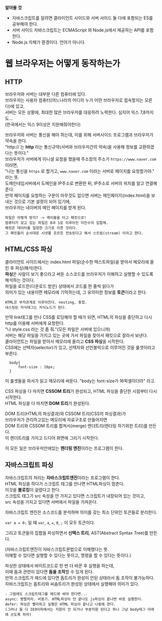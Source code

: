 **알아둘 것**  
- 자바스크립트를 알려면 클라이언트 사이드와 서버 사이드 둘 다에 포함되는 ES를 공부해야 한다.  
- 서버 사이드 자바스크립트는 ECMAScript 와 Node.js에서 제공하는 API를 포함한다.  
- Node.js 자체가 환경이다. 언어가 아니다.  


# 웹 브라우저는 어떻게 동작하는가  

## HTTP  
브라우저와 서버는 대부분 다른 컴퓨터에 있다.  
브라우저는 사용자 컴퓨터(어느나라의 어디의 누가 어떤 브라우저로 접속할지는 모른다)에 있고,  
서버는 모든 상황에, 최대한 많은 브라우저를 대응하려 노력한다. 심지어 익스 7,8까지도...  
(한국에서는 익스 9이상은 지원해줘야한다)  

브라우저와 서버는 통신을 해야 하는데, 이를 위해 서버사이드 프로그램과 브라우저가 약속을 한다.  
"http:// 는 **http** 라는 통신규약(서버와 브라우저간의 약속)을 사용해 정보를 교환하겠다는 뜻이다."  
브라우저가 서버에게 이니셜 요청을 했을때 주소창의 주소가 `https://www.naver.com` 이라면,  
"나는 통신을 `https` 로 할거고, `www.naver.com` 이라는 서버로 페이지를 요청할거야." 라는 뜻.  
도메인네임서버에서 도메인을 IP주소로 변환한 뒤, IP주소로 서버의 위치를 알고 연결해준다.  
만약 페이지를 요청하는 구문이 아무것도 없으면 서버는 메인페이지(index.html)을 보내는 것으로 기본 설정이 되어 있기에,  
브라우저는 네이버의 메인 페이지를 받게 된다.  

    파일은 어떻게 받지? -> 케이블을 타고 패킷으로!  
    컴퓨터가 갖고 있는 파일은 0과 1로 이루어진 이진수의 집합체.  
    패킷은 데이터를 일정한 크기로 자른 것이다.  
    그 패킷들이 순서대로 시냇물 흐르듯 전송된다고 해서 스트림(stream) 이라고 한다.  

## HTML/CSS 파싱  

클라이언트 사이드에서는 index.html 파일(순수한 텍스트파일)을 받아서 메모리에 올린 후 파싱(해석)한다.  
**파싱**은 사람이 보기 좋으라고 써둔 소스코드를 브라우저가 이해하고 실행할 수 있도록 해석하는 것이다.  
파일을 로드한(다운로드 받은) 상태에서 코드를 한 줄씩 읽다가  
의미가 있는 내용이면 메모리에 기억하는데, 그 유의미한 정보를 **토큰**이라고 한다.  

    HTML은 부자관계로 이루어진다. nesting, 중첩.  
    네스팅된 자식태그는 자식노드가 된다.  
    
만약 link태그를 만나 CSS를 로딩해야 할 때가 되면, HTML의 파싱을 중단하고 다시 http를 이용해 서버에게 요청한다.  
"나 style.css 라는 것 좀 줘."(모든 파일은 서버에 있으니까)  
서버는 해당 파일을 가지고 있는 곳에 가서 파일을 찾아서 패킷으로 잘라서 보낸다.  
클라이언트는 파일을 받아서 메모리에 올리고 **CSS 파싱**을 시작한다.  
CSS에는 선택자(selector)가 있고, 선택자와 선언블럭으로 이루어진 것을 룰셋이라고 부른다.  

      body{
          font-size : 16px;
      }

이 룰셋들을 파서가 읽고 메모리에 써둔다. "body는 font-size가 16픽셀이더라" 라고.  

CSS 파싱을 다 마치면 **CSSOM 트리**가 완성되고, HTML 파싱을 중단한 시점부터 다시 시작한다.  
HTML 파싱을 다 마치면 **DOM 트리**가 완성된다.  

DOM 트리(HTML의 파싱결과)와 CSSOM 트리(CSS의 파싱결과)가  
브라우저가 관리하고있는 메모리에 자료구조로 만들어지면   
DOM 트리와 CSSOM 트리를 합쳐서(merge) 렌더트리(렌더링 하기위한 트리)를 만든다.  
이 렌더트리를 가지고 드디어 화면에 그리기 시작한다.  

이 모든 일은 브라우저안에있는 **렌더링 엔진**이라는 프로그램이 한다.  


## 자바스크립트 파싱  
자바스크립트의 처리는 **자바스크립트엔진**이라는 프로그램이 한다.  
HTML 파싱을 하다가 스크립트 태그를 만나면 HTML파싱이 멈춘다.  
이것을 **블로킹**이 걸렸다고 한다.  
스크립트 태그가 src 속성을 안 가지고 있다면 스크립트가 내장되어 있는 것이고,  
src 속성을 가지고 있다면 서버에서 파일을 가져온다.  

자바스크립트 엔진은 소스코드를 분석하며 의미를 갖는 최소 단위인 토큰들로 분리한다.  

`var a = 0;` 일 때
`var`, `a`, `=`, `0`, `;` 이 모두 토큰이다.
    
그리고 토큰들의 집합을 파싱하면서 **신택스 트리**, AST(Abstract Syntax Tree)를 만든다.  

(자바스크립트엔진이 자바스크립트문법으로 이해했다는 뜻.  
이해할 수 있다면 실행할 수 있다는 뜻이고, 명령을 할 수 있다는 뜻이다.)  

파싱한 상태에서 바이트코드로 한 번 더 바꾼 후 실행을 하는데,  
이때 돔과 관련이 있다면 **돔을 조작**할 수 있게 된다.  
만약 스크립트가 헤드에 있다면 돔트리가 완성이 안된 상태라서 돔 조작이 불가능하다.  
자바스크립트는 돔트리와 씨솜트리가 완성된 상태에서 실행해야 의미가 있다.  

    - 그럼에도 스크립트태그를 헤드에 써야 한다면...  
    async: 병렬처리. 비동기. HTML파싱이 안 끝나도 js파싱이 끝나면 바로 실행한다.  
    defer: 파싱은 빨리하고 실행은 HTML 파싱이 끝나고 나중에 한다.  
    (그러나 둘 다 IE9이하에서는 지원이 안 되거나 부분지원 된다고 하니 그냥 body태그 아래에 쓰도록 하자)  
